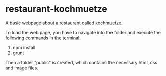 # restaurant-kochmuetze
A basic webpage about a restaurant called kochmuetze.

To load the web page, you have to navigate into the folder and execute the following commands in the terminal:

1. npm install
2. grunt

Then a folder "public" is created, which contains the necessary html, css and image files.

